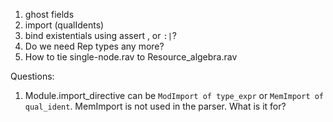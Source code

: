 1. ghost fields
2. import (qualIdents)
3. bind existentials using assert , or `:|`?
4. Do we need Rep types any more?
5. How to tie single-node.rav to Resource_algebra.rav


Questions:
1. Module.import_directive can be `ModImport of type_expr` or `MemImport of qual_ident`. MemImport is not used in the parser. What is it for?